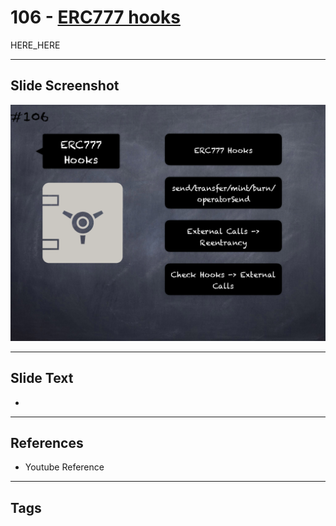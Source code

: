 # 106 - [ERC777 hooks](ERC777%20hooks.md)

HERE_HERE

___
## Slide Screenshot
![0106.png](../images/pitfalls_and_best_practices201/106.png)
___
## Slide Text
- 
___
## References
- Youtube Reference
___
## Tags